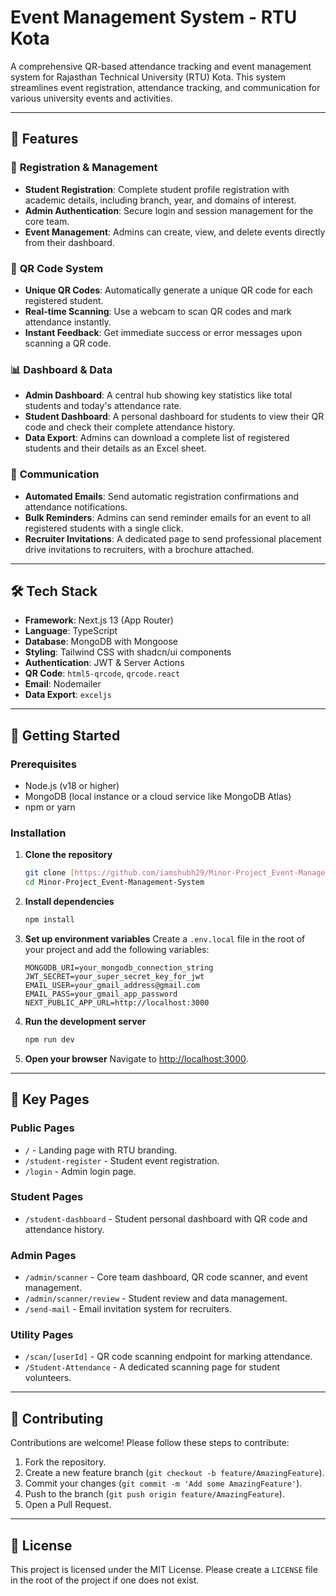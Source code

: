 # Event Management System - RTU Kota

A comprehensive QR-based attendance tracking and event management system for Rajasthan Technical University (RTU) Kota. This system streamlines event registration, attendance tracking, and communication for various university events and activities.

---
## 🚀 Features

### 📝 **Registration & Management**
- **Student Registration**: Complete student profile registration with academic details, including branch, year, and domains of interest.
- **Admin Authentication**: Secure login and session management for the core team.
- **Event Management**: Admins can create, view, and delete events directly from their dashboard.

### 📱 **QR Code System**
- **Unique QR Codes**: Automatically generate a unique QR code for each registered student.
- **Real-time Scanning**: Use a webcam to scan QR codes and mark attendance instantly.
- **Instant Feedback**: Get immediate success or error messages upon scanning a QR code.

### 📊 **Dashboard & Data**
- **Admin Dashboard**: A central hub showing key statistics like total students and today's attendance rate.
- **Student Dashboard**: A personal dashboard for students to view their QR code and check their complete attendance history.
- **Data Export**: Admins can download a complete list of registered students and their details as an Excel sheet.

### 📧 **Communication**
- **Automated Emails**: Send automatic registration confirmations and attendance notifications.
- **Bulk Reminders**: Admins can send reminder emails for an event to all registered students with a single click.
- **Recruiter Invitations**: A dedicated page to send professional placement drive invitations to recruiters, with a brochure attached.

---
## 🛠 Tech Stack

- **Framework**: Next.js 13 (App Router)
- **Language**: TypeScript
- **Database**: MongoDB with Mongoose
- **Styling**: Tailwind CSS with shadcn/ui components
- **Authentication**: JWT & Server Actions
- **QR Code**: `html5-qrcode`, `qrcode.react`
- **Email**: Nodemailer
- **Data Export**: `exceljs`

---
## 🚀 Getting Started

### Prerequisites
- Node.js (v18 or higher)
- MongoDB (local instance or a cloud service like MongoDB Atlas)
- npm or yarn

### Installation
1.  **Clone the repository**
    ```bash
    git clone [https://github.com/iamshubh29/Minor-Project_Event-Management-System.git](https://github.com/iamshubh29/Minor-Project_Event-Management-System.git)
    cd Minor-Project_Event-Management-System
    ```

2.  **Install dependencies**
    ```bash
    npm install
    ```

3.  **Set up environment variables**
    Create a `.env.local` file in the root of your project and add the following variables:
    ```env
    MONGODB_URI=your_mongodb_connection_string
    JWT_SECRET=your_super_secret_key_for_jwt
    EMAIL_USER=your_gmail_address@gmail.com
    EMAIL_PASS=your_gmail_app_password
    NEXT_PUBLIC_APP_URL=http://localhost:3000
    ```

4.  **Run the development server**
    ```bash
    npm run dev
    ```

5.  **Open your browser**
    Navigate to [http://localhost:3000](http://localhost:3000).

---
## 🎯 Key Pages

### **Public Pages**
- `/` - Landing page with RTU branding.
- `/student-register` - Student event registration.
- `/login` - Admin login page.

### **Student Pages**
- `/student-dashboard` - Student personal dashboard with QR code and attendance history.

### **Admin Pages**
- `/admin/scanner` - Core team dashboard, QR code scanner, and event management.
- `/admin/scanner/review` - Student review and data management.
- `/send-mail` - Email invitation system for recruiters.

### **Utility Pages**
- `/scan/[userId]` - QR code scanning endpoint for marking attendance.
- `/Student-Attendance` - A dedicated scanning page for student volunteers.

---
## 🤝 Contributing

Contributions are welcome! Please follow these steps to contribute:

1.  Fork the repository.
2.  Create a new feature branch (`git checkout -b feature/AmazingFeature`).
3.  Commit your changes (`git commit -m 'Add some AmazingFeature'`).
4.  Push to the branch (`git push origin feature/AmazingFeature`).
5.  Open a Pull Request.

---
## 📄 License

This project is licensed under the MIT License. Please create a `LICENSE` file in the root of the project if one does not exist.